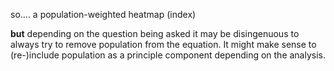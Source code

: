 so.... a population-weighted heatmap (index)

**but** depending on the question being asked it may be disingenuous to always try to remove population from the equation. It might make sense to (re-)include population as a principle component depending on the analysis.

